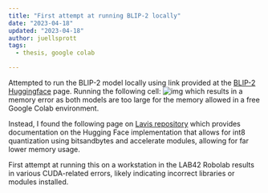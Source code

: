 ```yaml
---
title: "First attempt at running BLIP-2 locally"
date: "2023-04-18"
updated: "2023-04-18"
author: juellsprott
tags:
  - thesis, google colab

---
```


Attempted to run the BLIP-2 model locally using link provided at the [BLIP-2 Huggingface](https://huggingface.co/spaces/Salesforce/BLIP2) page. Running the following cell:
![img](/daily-lablog/_images/colab_run.png)
which results in a memory error as both models are too large for the memory allowed in a free Google Colab environment. 

Instead, I found the following page on [Lavis repository](https://github.com/salesforce/LAVIS/tree/main/projects/blip2) which provides documentation on the Hugging Face implementation that allows for int8 quantization using bitsandbytes and accelerate modules, allowing for far lower memory usage.

First attempt at running this on a workstation in the LAB42 Robolab results in various CUDA-related errors, likely indicating incorrect libraries or modules installed. 
